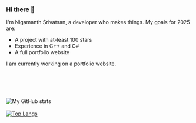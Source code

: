 ### Hi there 👋

I'm Nigamanth Srivatsan, a developer who makes things. 
My goals for 2025 are:

* A project with at-least 100 stars
* Experience in C++ and C#
* A full portfolio website

I am currently working on a portfolio website. <br> <br><br><br><br><br>
![My GitHub stats](https://github-readme-stats.vercel.app/api?username=nigamanthsrivatsan&count_private=true&theme=nightowl)
<br> <br>
[![Top Langs](https://github-readme-stats.vercel.app/api/top-langs/?username=nigamanthsrivatsan&theme=nightowl)](https://github.com/anuraghazra/github-readme-stats)
